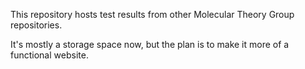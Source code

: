 This repository hosts test results from other Molecular Theory Group repositories.

It's mostly a storage space now, but the plan is to make it more of a functional website.